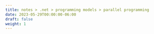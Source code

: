 ```yaml
---
title: notes > .net > programming models > parallel programming
date: 2023-05-29T00:00:00-06:00
draft: false
weight: 1
---
```

